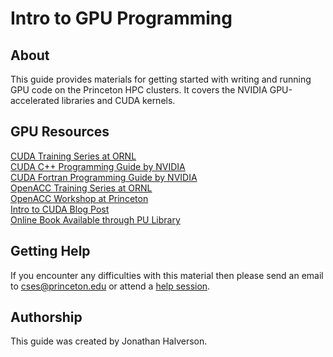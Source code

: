 # Intro to GPU Programming

## About

This guide provides materials for getting started with writing and running GPU code on the Princeton HPC clusters. It covers the NVIDIA GPU-accelerated libraries and CUDA kernels.

## GPU Resources

[CUDA Training Series at ORNL](https://www.olcf.ornl.gov/cuda-training-series/)   
[CUDA C++ Programming Guide by NVIDIA](https://docs.nvidia.com/cuda/cuda-c-programming-guide/index.html)  
[CUDA Fortran Programming Guide by NVIDIA](https://docs.nvidia.com/hpc-sdk/compilers/cuda-fortran-prog-guide/index.html)  
[OpenACC Training Series at ORNL](https://www.olcf.ornl.gov/openacc-training-series/)   
[OpenACC Workshop at Princeton](http://w3.pppl.gov/~ethier/PICSCIE/Intro_to_OpenACC_Nov_2019.pdf)  
[Intro to CUDA Blog Post](https://devblogs.nvidia.com/even-easier-introduction-cuda/)   
[Online Book Available through PU Library](https://catalog.princeton.edu/catalog/99125304171206421)
<!--
## Workshop Survey
Please complete [this survey](https://forms.gle/XYXeVKLVyWCTtBFX8) toward the end of the workshop.
-->

## Getting Help

If you encounter any difficulties with this material then please send an email to <a href="mailto:cses@princeton.edu">cses@princeton.edu</a> or attend a <a href="https://researchcomputing.princeton.edu/education/help-sessions">help session</a>.

## Authorship

This guide was created by Jonathan Halverson.
